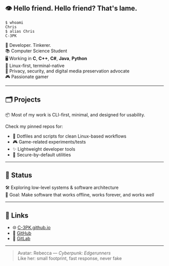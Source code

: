 ## 👁️ Hello friend. Hello friend? That's lame.

```
$ whoami
Chris  
$ alias Chris
C-3PK
```

🧷 Developer. Tinkerer.  
📚 Computer Science Student  
🖥️ Working in **C**, **C++**, **C#**, **Java**, **Python**  
🐧 Linux-first, terminal-native  
🔐 Privacy, security, and digital media preservation advocate  
🎮 Passionate gamer

---

## 🗂️ Projects

📦 Most of my work is CLI-first, minimal, and designed for usability.

Check my pinned repos for:
- 📁 Dotfiles and scripts for clean Linux-based workflows
- 🎮 Game-related experiments/tests
- ✨ Lightweight developer tools
- 🔐 Secure-by-default utilities

---

## 📡 Status

🛠️ Exploring low-level systems & software architecture  
🎯 Goal: Make software that works offline, works forever, and works *well*

---

## 🔗 Links

- 🌐 [C-3PK.github.io](https://C-3PK.github.io)
- 🐙 [GitHub](https://github.com/C-3PK)
- 🦊 [GitLab](https://gitlab.com/C-3PK)

---

> Avatar: Rebecca — *Cyberpunk: Edgerunners*  
> Like her: small footprint, fast response, never fake
